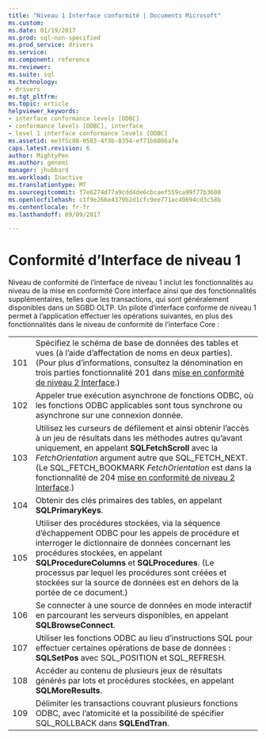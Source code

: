 ```yaml
---
title: "Niveau 1 Interface conformité | Documents Microsoft"
ms.custom: 
ms.date: 01/19/2017
ms.prod: sql-non-specified
ms.prod_service: drivers
ms.service: 
ms.component: reference
ms.reviewer: 
ms.suite: sql
ms.technology:
- drivers
ms.tgt_pltfrm: 
ms.topic: article
helpviewer_keywords:
- interface conformance levels [ODBC]
- conformance levels [ODBC], interface
- level 1 interface conformance levels [ODBC]
ms.assetid: ee3f5c08-0583-4f3b-8354-ef71b6086a7e
caps.latest.revision: 6
author: MightyPen
ms.author: genemi
manager: jhubbard
ms.workload: Inactive
ms.translationtype: MT
ms.sourcegitcommit: f7e6274d77a9cdd4de6cbcaef559ca99f77b3608
ms.openlocfilehash: c1f9e266e4379b2d1cfc9ee771ac49694cd3c58b
ms.contentlocale: fr-fr
ms.lasthandoff: 09/09/2017

---
```

# <a name="level-1-interface-conformance"></a>Conformité d’Interface de niveau 1
Niveau de conformité de l’interface de niveau 1 inclut les fonctionnalités au niveau de la mise en conformité Core interface ainsi que des fonctionnalités supplémentaires, telles que les transactions, qui sont généralement disponibles dans un SGBD OLTP. Un pilote d’interface conforme de niveau 1 permet à l’application effectuer les opérations suivantes, en plus des fonctionnalités dans le niveau de conformité de l’interface Core :  
  
|||  
|-|-|  
|101|Spécifiez le schéma de base de données des tables et vues (à l’aide d’affectation de noms en deux parties). (Pour plus d’informations, consultez la dénomination en trois parties fonctionnalité 201 dans [mise en conformité de niveau 2 Interface](../../../odbc/reference/develop-app/level-2-interface-conformance.md).)|  
|102|Appeler true exécution asynchrone de fonctions ODBC, où les fonctions ODBC applicables sont tous synchrone ou asynchrone sur une connexion donnée.|  
|103|Utilisez les curseurs de défilement et ainsi obtenir l’accès à un jeu de résultats dans les méthodes autres qu’avant uniquement, en appelant **SQLFetchScroll** avec la *FetchOrientation* argument autre que SQL_FETCH_NEXT. (Le SQL_FETCH_BOOKMARK *FetchOrientation* est dans la fonctionnalité de 204 [mise en conformité de niveau 2 Interface](../../../odbc/reference/develop-app/level-2-interface-conformance.md).)|  
|104|Obtenir des clés primaires des tables, en appelant **SQLPrimaryKeys**.|  
|105|Utiliser des procédures stockées, via la séquence d’échappement ODBC pour les appels de procédure et interroger le dictionnaire de données concernant les procédures stockées, en appelant **SQLProcedureColumns** et **SQLProcedures**. (Le processus par lequel les procédures sont créées et stockées sur la source de données est en dehors de la portée de ce document.)|  
|106|Se connecter à une source de données en mode interactif en parcourant les serveurs disponibles, en appelant **SQLBrowseConnect**.|  
|107|Utiliser les fonctions ODBC au lieu d’instructions SQL pour effectuer certaines opérations de base de données : **SQLSetPos** avec SQL_POSITION et SQL_REFRESH.|  
|108|Accéder au contenu de plusieurs jeux de résultats générés par lots et procédures stockées, en appelant **SQLMoreResults**.|  
|109|Délimiter les transactions couvrant plusieurs fonctions ODBC, avec l’atomicité et la possibilité de spécifier SQL_ROLLBACK dans **SQLEndTran**.|

